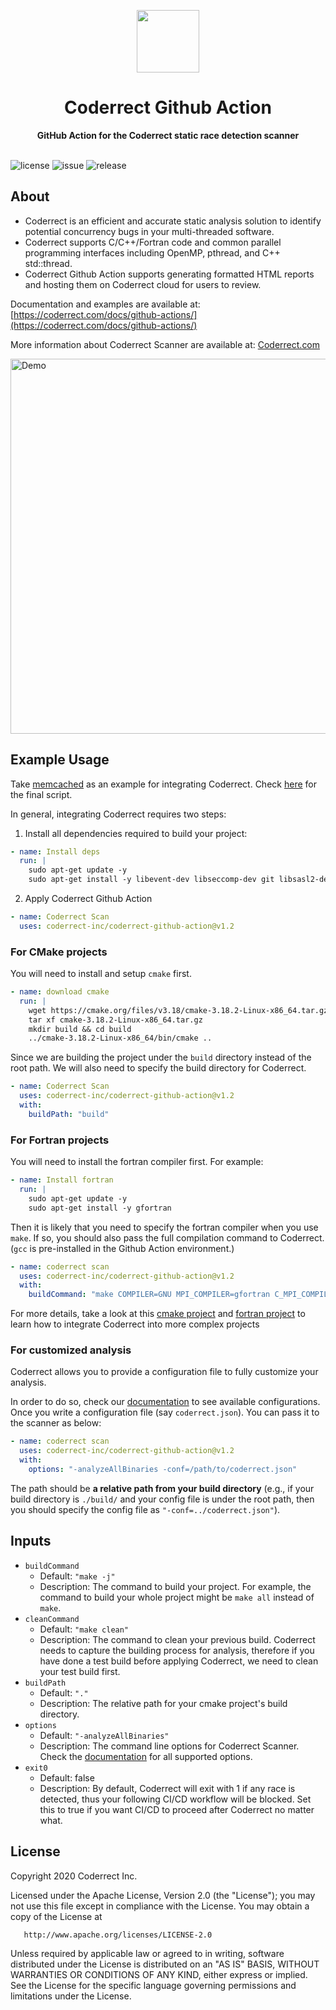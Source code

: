<p align="center">
<a href="https://coderrect.com"><img src="images/coderrect-logo.png" height="100px"/></a>
 </p>
<h1 align="center">Coderrect Github Action </h1>
<div align="center">
 <strong>
    GitHub Action for the Coderrect static race detection scanner
 </strong>
</div>
<br/>

![license](https://img.shields.io/github/license/coderrect-inc/coderrect-github-action)
![issue](https://img.shields.io/github/issues/coderrect-inc/coderrect-github-action)
![release](https://img.shields.io/github/v/release/coderrect-inc/coderrect-github-action?include_prereleases)

## About
- Coderrect is an efficient and accurate static analysis solution to identify potential concurrency bugs in your multi-threaded software.
- Coderrect supports C/C++/Fortran code and common parallel programming interfaces including OpenMP, pthread, and C++ std::thread.
- Coderrect Github Action supports generating formatted HTML reports and hosting them on Coderrect cloud for users to review.

Documentation and examples are available at: [https://coderrect.com/docs/github-actions/](https://coderrect.com/docs/github-actions/)

More information about Coderrect Scanner are available at: [Coderrect.com](https://coderrect.com)

<img src="images/demo-small.gif" alt="Demo" height="600">

## Example Usage
Take [memcached](https://github.com/coderrect-inc/memcached) as an example for integrating Coderrect.
Check [here](https://github.com/coderrect-inc/memcached/blob/master/.github/workflows/ci.yml) for the final script.

In general, integrating Coderrect requires two steps:

1. Install all dependencies required to build your project:
```yaml
- name: Install deps
  run: |
    sudo apt-get update -y
    sudo apt-get install -y libevent-dev libseccomp-dev git libsasl2-dev
```

2. Apply Coderrect Github Action
```yaml
- name: Coderrect Scan
  uses: coderrect-inc/coderrect-github-action@v1.2
```

### For CMake projects
You will need to install and setup `cmake` first.
```yaml
- name: download cmake
  run: |
    wget https://cmake.org/files/v3.18/cmake-3.18.2-Linux-x86_64.tar.gz
    tar xf cmake-3.18.2-Linux-x86_64.tar.gz
    mkdir build && cd build
    ../cmake-3.18.2-Linux-x86_64/bin/cmake ..
```
Since we are building the project under the `build` directory instead of the root path.
We will also need to specify the build directory for Coderrect.
```yaml
- name: Coderrect Scan
  uses: coderrect-inc/coderrect-github-action@v1.2
  with:
    buildPath: "build"
```

### For Fortran projects
You will need to install the fortran compiler first. For example:
```yaml
- name: Install fortran
  run: |
    sudo apt-get update -y
    sudo apt-get install -y gfortran
```
Then it is likely that you need to specify the fortran compiler when you use `make`. If so, you should also pass the full compilation command to Coderrect. (`gcc` is pre-installed in the Github Action environment.)
```yaml
- name: coderrect scan
  uses: coderrect-inc/coderrect-github-action@v1.2
  with:
    buildCommand: "make COMPILER=GNU MPI_COMPILER=gfortran C_MPI_COMPILER=gcc"
```

For more details, take a look at this [cmake project](https://github.com/coderrect-inc/covid-sim) and [fortran project](https://github.com/coderrect-inc/CloverLeaf_OpenMP) to learn how to integrate Coderrect into more complex projects

### For customized analysis
Coderrect allows you to provide a configuration file to fully customize your analysis.

In order to do so, check our [documentation](https://coderrect.com/documentation/reference/) to see available configurations. Once you write a configuration file (say `coderrect.json`). You can pass it to the scanner as below:
```yaml
- name: coderrect scan
  uses: coderrect-inc/coderrect-github-action@v1.2
  with:
    options: "-analyzeAllBinaries -conf=/path/to/coderrect.json"
```

The path should be **a relative path from your build directory** (e.g., if your build directory is `./build/` and your config file is under the root path, then you should specify the config file as `"-conf=../coderrect.json"`).

## Inputs
- `buildCommand`
  - Default: `"make -j"`
  - Description: The command to build your project. For example, the command to build your whole project might be `make all` instead of `make`.
- `cleanCommand`
  - Default: `"make clean"`
  - Description: The command to clean your previous build. Coderrect needs to capture the building process for analysis, therefore if you have done a test build before applying Coderrect, we need to clean your test build first.
- `buildPath`
  - Default: `"."`
  - Description: The relative path for your cmake project's build directory.
- `options`
  - Default: `"-analyzeAllBinaries"`
  - Description: The command line options for Coderrect Scanner. Check the [documentation](https://coderrect.com/documentation/reference/) for all supported options.
- `exit0`
  - Default: false
  - Description: By default, Coderrect will exit with 1 if any race is detected, thus your following CI/CD workflow will be blocked. Set this to true if you want CI/CD to proceed after Coderrect no matter what.

## License
   Copyright 2020 Coderrect Inc.

   Licensed under the Apache License, Version 2.0 (the "License");
   you may not use this file except in compliance with the License.
   You may obtain a copy of the License at

       http://www.apache.org/licenses/LICENSE-2.0

   Unless required by applicable law or agreed to in writing, software
   distributed under the License is distributed on an "AS IS" BASIS,
   WITHOUT WARRANTIES OR CONDITIONS OF ANY KIND, either express or implied.
   See the License for the specific language governing permissions and
   limitations under the License.
